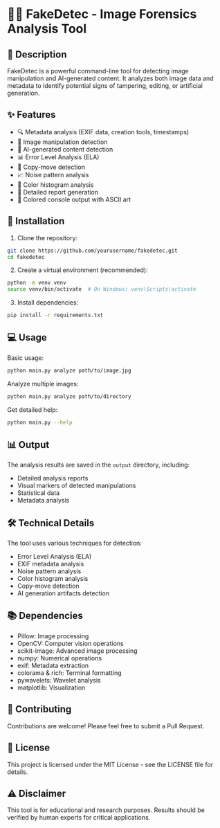 # 🕵️‍♂️ FakeDetec - Image Forensics Analysis Tool

## 📝 Description
FakeDetec is a powerful command-line tool for detecting image manipulation and AI-generated content. It analyzes both image data and metadata to identify potential signs of tampering, editing, or artificial generation.

## ✨ Features
- 🔍 Metadata analysis (EXIF data, creation tools, timestamps)
- 🎨 Image manipulation detection
- 🤖 AI-generated content detection
- 📊 Error Level Analysis (ELA)
- 🎯 Copy-move detection
- 📈 Noise pattern analysis
- 🎨 Color histogram analysis
- 📝 Detailed report generation
- 🎨 Colored console output with ASCII art

## 🚀 Installation

1. Clone the repository:
```bash
git clone https://github.com/yourusername/fakedetec.git
cd fakedetec
```

2. Create a virtual environment (recommended):
```bash
python -m venv venv
source venv/bin/activate  # On Windows: venv\Scripts\activate
```

3. Install dependencies:
```bash
pip install -r requirements.txt
```

## 💻 Usage

Basic usage:
```bash
python main.py analyze path/to/image.jpg
```

Analyze multiple images:
```bash
python main.py analyze path/to/directory
```

Get detailed help:
```bash
python main.py --help
```

## 📊 Output
The analysis results are saved in the `output` directory, including:
- Detailed analysis reports
- Visual markers of detected manipulations
- Statistical data
- Metadata analysis

## 🛠️ Technical Details
The tool uses various techniques for detection:
- Error Level Analysis (ELA)
- EXIF metadata analysis
- Noise pattern analysis
- Color histogram analysis
- Copy-move detection
- AI generation artifacts detection

## 📚 Dependencies
- Pillow: Image processing
- OpenCV: Computer vision operations
- scikit-image: Advanced image processing
- numpy: Numerical operations
- exif: Metadata extraction
- colorama & rich: Terminal formatting
- pywavelets: Wavelet analysis
- matplotlib: Visualization

## 🤝 Contributing
Contributions are welcome! Please feel free to submit a Pull Request.

## 📄 License
This project is licensed under the MIT License - see the LICENSE file for details.

## ⚠️ Disclaimer
This tool is for educational and research purposes. Results should be verified by human experts for critical applications. 